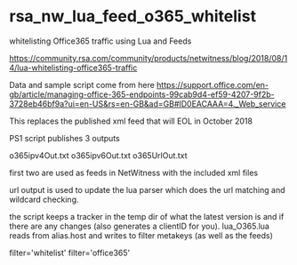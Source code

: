 # rsa_nw_lua_feed_o365_whitelist
whitelisting Office365 traffic using Lua and Feeds

https://community.rsa.com/community/products/netwitness/blog/2018/08/14/lua-whitelisting-office365-traffic

Data and sample script come from here
https://support.office.com/en-gb/article/managing-office-365-endpoints-99cab9d4-ef59-4207-9f2b-3728eb46bf9a?ui=en-US&rs=en-GB&ad=GB#ID0EACAAA=4._Web_service

This replaces the published xml feed that will EOL in October 2018

PS1 script publishes 3 outputs

o365ipv4Out.txt
o365ipv6Out.txt
o365UrlOut.txt

first two are used as feeds in NetWitness with the included xml files

url output is used to update the lua parser which does the url matching and wildcard checking.

the script keeps a tracker in the temp dir of what the latest version is and if there are any changes (also generates a clientID for you).
lua_O365.lua reads from alias.host and writes to filter metakeys (as well as the feeds)

filter='whitelist'
filter='office365'
